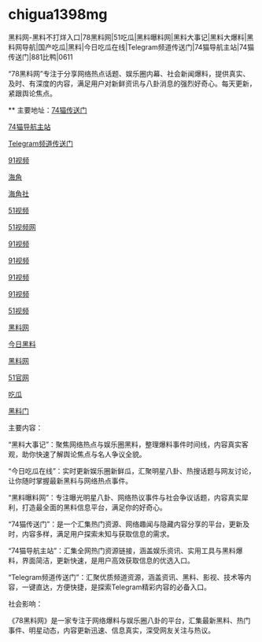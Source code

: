 # chigua1398mg
黑料网-黑料不打烊入口|78黑料网|51吃瓜|黑料曝料网|黑料大事记|黑料大爆料|黑料网导航|国产吃瓜|黑料|今日吃瓜在线|Telegram频道传送门|74猫导航主站|74猫传送门|881比鸭|0611

“78黑料网”专注于分享网络热点话题、娱乐圈内幕、社会新闻爆料，提供真实、及时、有深度的内容，满足用户对新鲜资讯与八卦消息的强烈好奇心。每天更新，紧跟舆论焦点。

** 主要地址：<a href="https://74mao.com/">74猫传送门</a>

<a href="https://74mao.com/">74猫导航主站</a>

<a href="https://74mao.com/">Telegram频道传送门</a>

<a href="https://hj-177.pages.dev/">91视频</a>

<a href="https://hj-225.pages.dev/">海角</a>

<a href="https://hj-233.pages.dev/">海角社</a>

<a href="https://hj-197.pages.dev/">51视频</a>

<a href="https://hj-193.pages.dev/">51视频网</a>

<a href="https://hj-177.pages.dev/">91视频</a>

<a href="https://hj-161.pages.dev/">91视频</a>

<a href="https://hj-149.pages.dev/">91视频</a>

<a href="https://hj-140.pages.dev/">91视频</a>

<a href="https://hj-107.pages.dev/">51视频</a>

<a href="https://91duanshipin-01.pages.dev/">黑料网</a>

<a href="https://jinriheiliao99.pages.dev/">今日黑料</a>

<a href="https://heiliaowangjinri2.pages.dev/">黑料网</a>

<a href="https://heiliaozhengneng.pages.dev/">51官网</a>

<a href="https://heiliaoshedujia-1.pages.dev/">吃瓜</a>

<a href="https://50duhuizui.pages.dev/">黑料门</a>

主要内容：

“黑料大事记”：聚焦网络热点与娱乐圈黑料，整理爆料事件时间线，内容真实客观，助你快速了解舆论焦点与名人争议全貌。

“今日吃瓜在线”：实时更新娱乐圈新鲜瓜，汇聚明星八卦、热搜话题与网友讨论，让你随时掌握最新黑料与网络热点事件。

“黑料曝料网”：专注曝光明星八卦、网络热议事件与社会争议话题，内容真实犀利，打造最全面的黑料信息平台，满足你的好奇心。

“74猫传送门”：是一个汇集热门资源、网络趣闻与隐藏内容分享的平台，更新及时，内容多样，满足用户探索未知与获取信息的需求。

“74猫导航主站”：汇集全网热门资源链接，涵盖娱乐资讯、实用工具与黑料爆料，界面简洁，更新快速，是用户高效获取信息的优选入口。

“Telegram频道传送门”：汇聚优质频道资源，涵盖资讯、黑料、影视、技术等内容，一键直达，方便快捷，是探索Telegram精彩内容的必备入口。

社会影响：

《78黑料网》是一家专注于网络爆料与娱乐圈八卦的平台，汇集最新黑料、热门事件、明星动态，内容更新迅速、信息真实，深受网友关注与热议。
